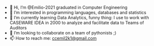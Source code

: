 - 👋 Hi, I’m @Emilio-2021 graduated in Computer Engineering 
- 👀 I’m interested in programming languages, databases and statistics
- 🌱 I’m currently learning Data Analytics, funny thing: I use to work with CASEWARE IDEA in 2000 to analyze and facilitate data to Teams of Auditors
- 💞️ I’m looking to collaborate on a team of pythonists ;)
- 📫 How to reach me: ccemil2k1@gmail.com

<!---
Emilio-2021/Emilio-2021 is a ✨ special ✨ repository because its `README.md` (this file) appears on your GitHub profile.
You can click the Preview link to take a look at your changes.
--->
